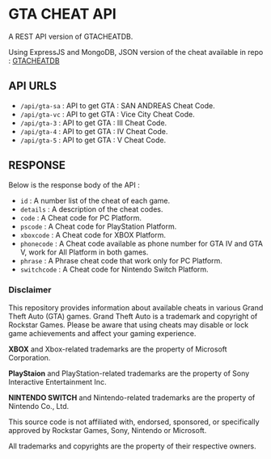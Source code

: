 # GTA CHEAT  API

A REST API version of GTACHEATDB.

Using ExpressJS and MongoDB, JSON version of the cheat available in repo : [GTACHEATDB](https://github.com/GesangPJ/gtacheatdb)

## API URLS

- `/api/gta-sa` : API to get GTA : SAN ANDREAS Cheat Code.
- `/api/gta-vc` : API to get GTA : Vice City Cheat Code.
- `/api/gta-3`  : API to get GTA : III Cheat Code.
- `/api/gta-4`  : API to get GTA : IV Cheat Code.
- `/api/gta-5`  : API to get GTA : V Cheat Code.

## RESPONSE

Below is the response body of the API :

- `id`      : A number list of the cheat of each game.
- `details` : A description of the cheat codes.
- `code`    : A Cheat code for PC Platform.
- `pscode`  : A Cheat code for PlayStation Platform.
- `xboxcode` : A Cheat code for XBOX Platform.
- `phonecode` : A Cheat code available as phone number for GTA IV and GTA V, work for All Platform in both games.
- `phrase`   : A Phrase cheat code that work only for PC Platform.
- `switchcode` : A Cheat code for Nintendo Switch Platform.

### Disclaimer

This repository provides information about available cheats in various Grand Theft Auto (GTA) games.
Grand Theft Auto is a trademark and copyright of Rockstar Games. Please be aware that using cheats may disable or lock game achievements and affect your gaming experience.

**XBOX** and Xbox-related trademarks are the property of Microsoft Corporation.

**PlayStaion** and PlayStation-related trademarks are the property of Sony Interactive Entertainment Inc.

**NINTENDO SWITCH** and Nintendo-related trademarks are the property of Nintendo Co., Ltd.

This source code is not affiliated with, endorsed, sponsored, or specifically approved by Rockstar Games, Sony, Nintendo or Microsoft.

All trademarks and copyrights are the property of their respective owners.
